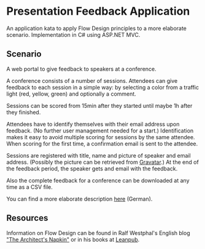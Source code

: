 # Presentation Feedback Application
An application kata to apply Flow Design principles to a more elaborate scenario. Implementation in C# using ASP.NET MVC.

## Scenario
A web portal to give feedback to speakers at a conference.

A conference consists of a number of sessions. Attendees can give feedback to each session in a simple way: by selecting a color from a traffic light (red, yellow, green) and optionally a comment.

Sessions can be scored from 15min after they started until maybe 1h after they finished.

Attendees have to identify themselves with their email address upon feedback. (No further user management needed for a start.) Identification makes it easy to avoid multiple scoring for sessions by the same attendee.
When scoring for the first time, a confirmation email is sent to the attendee.

Sessions are registered with title, name and picture of speaker and email address. (Possibly the picture can be retrieved from [Gravatar](http://en.gravatar.com).) At the end of the feedback period, the speaker gets and email with the feedback.

Also the complete feedback for a conference can be downloaded at any time as a CSV file.

You can find a more elaborate description [here](https://app.box.com/s/43dhdqnn92xlezdxcx78) (German).

## Resources
Information on Flow Design can be found in Ralf Westphal's English blog ["The Architect's Napkin"](http://geekswithblogs.net/theArchitectsNapkin/default.aspx) or in his books at [Leanpub](https://leanpub.com/u/ralfw).

